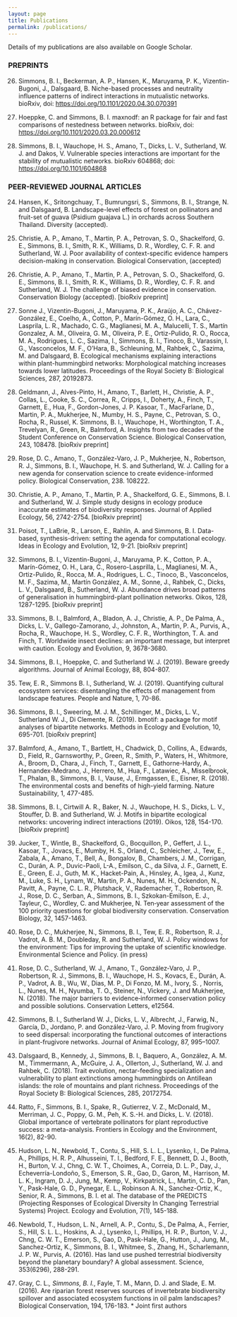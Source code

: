 ```yaml
---
layout: page
title: Publications
permalink: /publications/
---
```


Details of my publications are also available on Google Scholar. 

### PREPRINTS

26. Simmons, B. I., Beckerman, A. P., Hansen, K., Maruyama, P. K., Vizentin-Bugoni, J., Dalsgaard, B. Niche-based processes and neutrality influence patterns of indirect interactions in mutualistic networks. bioRxiv, doi: https://doi.org/10.1101/2020.04.30.070391

25. Hoeppke, C. and Simmons, B. I. maxnodf: an R package for fair and fast comparisons of nestedness between networks. bioRxiv, doi: https://doi.org/10.1101/2020.03.20.000612

24. Simmons, B. I., Wauchope, H. S., Amano, T., Dicks, L. V., Sutherland, W. J. and Dakos, V. Vulnerable species interactions are important for the stability of mutualistic networks. bioRxiv 604868; doi: https://doi.org/10.1101/604868


### PEER-REVIEWED JOURNAL ARTICLES

24. Hansen, K., Sritongchuay, T., Bumrungsri, S., Simmons, B. I., Strange, N. and Dalsgaard, B. Landscape-level effects of forest on pollinators and fruit-set of guava (Psidium guajava L.) in orchards across Southern Thailand. Diversity (accepted).

23. Christie, A. P., Amano, T., Martin, P. A., Petrovan, S. O., Shackelford, G. E., Simmons, B. I., Smith, R. K., Williams, D. R., Wordley, C. F. R. and Sutherland, W. J. Poor availability of context-specific evidence hampers decision-making in conservation. Biological Conservation, (accepted)

22. Christie, A. P., Amano, T., Martin, P. A., Petrovan, S. O., Shackelford, G. E., Simmons, B. I., Smith, R. K., Williams, D. R., Wordley, C. F. R. and Sutherland, W. J. The challenge of biased evidence in conservation. Conservation Biology (accepted). [bioRxiv preprint]

21. Sonne J., Vizentin-Bugoni, J., Maruyama, P. K., Araújo, A. C., Chávez-González, E., Coelho, A., Cotton, P., Marín-Gómez, O. H., Lara, C., Lasprila, L. R., Machado, C. G., Maglianesi, M. A., Malucelli, T. S., Martín Gonzalez, A. M., Oliveira, G. M., Oliveira, P. E., Ortiz-Pulido, R. O., Rocca, M. A., Rodrigues, L. C., Sazima, I., Simmons, B. I., Tinoco, B., Varassin, I. G., Vasconcelos, M. F., O’Hara, B., Schleuning, M., Rahbek, C., Sazima, M. and Dalsgaard, B. Ecological mechanisms explaining interactions within plant-hummingbird networks: Morphological matching increases towards lower latitudes. Proceedings of the Royal Society B: Biological Sciences, 287, 20192873.

20. Geldmann, J., Alves-Pinto, H., Amano, T., Barlett, H., Christie, A. P., Collas, L., Cooke, S. C., Correa, R., Cripps, I., Doherty, A., Finch, T., Garnett, E., Hua, F., Gordon-Jones, J. P. Kasoar, T., MacFarlane, D., Martin, P. A., Mukherjee, N., Mumby, H. S., Payne, C., Petrovan, S. O., Rocha, R., Russel, K. Simmons, B. I., Wauchope, H., Worthington, T. A., Trevelyan, R., Green, R., Balmford, A. Insights from two decades of the Student Conference on Conservation Science. Biological Conservation, 243, 108478. [bioRxiv preprint]

19. Rose, D. C., Amano, T., González-Varo, J. P., Mukherjee, N., Robertson, R. J., Simmons, B. I., Wauchope, H. S. and Sutherland, W. J. Calling for a new agenda for conservation science to create evidence-informed policy. Biological Conservation, 238. 108222.

18. Christie, A. P., Amano, T., Martin, P. A., Shackelford, G. E., Simmons, B. I. and Sutherland, W. J. Simple study designs in ecology produce inaccurate estimates of biodiversity responses. Journal of Applied Ecology, 56, 2742-2754. [bioRxiv preprint]

17. Poisot, T., LaBrie, R., Larson, E., Rahlin, A. and Simmons, B. I. Data-based, synthesis-driven: setting the agenda for computational ecology. Ideas in Ecology and Evolution, 12, 9-21. [bioRxiv preprint]

16. Simmons, B. I., Vizentin-Bugoni, J., Maruyama, P. K., Cotton, P. A., Marín-Gómez, O. H., Lara, C., Rosero-Lasprilla, L., Maglianesi, M. A., Ortiz-Pulido, R., Rocca, M. A., Rodrigues, L. C., Tinoco, B., Vasconcelos, M. F., Sazima, M., Martín González, A. M., Sonne, J., Rahbek, C., Dicks, L. V., Dalsgaard, B., Sutherland, W. J. Abundance drives broad patterns of generalisation in hummingbird-plant pollination networks. Oikos, 128, 1287-1295. [bioRxiv preprint]

15. Simmons, B. I., Balmford, A., Bladon, A. J., Christie, A. P., De Palma, A., Dicks, L. V., Gallego-Zamorano, J., Johnston, A., Martin, P. A., Purvis, A., Rocha, R., Wauchope, H. S., Wordley, C. F. R., Worthington, T. A. and Finch, T. Worldwide insect declines: an important message, but interpret with caution. Ecology and Evolution, 9, 3678-3680.

14. Simmons, B. I., Hoeppke, C. and Sutherland W. J. (2019). Beware greedy algorithms. Journal of Animal Ecology, 88, 804-807.

13. Tew, E. R., Simmons B. I., Sutherland, W. J. (2019). Quantifying cultural ecosystem services: disentangling the effects of management from landscape features. People and Nature, 1, 70-86.

12. Simmons, B. I., Sweering, M. J. M., Schillinger, M., Dicks, L. V., Sutherland W. J., Di Clemente, R. (2019). bmotif: a package for motif analyses of bipartite networks. Methods in Ecology and Evolution, 10, 695-701. [bioRxiv preprint]

11. Balmford, A., Amano, T., Bartlett, H., Chadwick, D., Collins, A., Edwards, D., Field, R., Garnsworthy, P., Green, R., Smith, P., Waters, H., Whitmore, A., Broom, D., Chara, J., Finch, T., Garnett, E., Gathorne-Hardy, A., Hernandex-Medrano, J., Herrero, M., Hua, F., Latawiec, A., Misselbrook, T., Phalan, B., Simmons, B. I., Vause, J., Ermgassen, E., Eisner, R. (2018). The environmental costs and benefits of high-yield farming. Nature Sustainability, 1, 477-485.

10. Simmons, B. I., Cirtwill A. R., Baker, N. J., Wauchope, H. S., Dicks, L. V., Stouffer, D. B. and Sutherland, W. J. Motifs in bipartite ecological networks: uncovering indirect interactions (2019). Oikos, 128, 154-170. [bioRxiv preprint]

9. Jucker, T., Wintle, B., Shackelford, G., Bocquillon, P., Geffert, J. L., Kasoar, T., Jovacs, E., Mumby, H. S., Orland, C., Schleicher, J., Tew, E., Zabala, A., Amano, T., Bell, A., Bongalov, B., Chambers, J. M., Corrigan, C., Durán, A. P., Duvic-Paoli, L-A., Emilson, C., da Silva, J. F., Garnett, E. E., Green, E. J., Guth, M. K., Hacket-Pain, A., Hinsley, A., Igea, J., Kunz, M., Luke, S. H., Lynam, W., Martin, P. A., Nunes, M. H., Ockendon, N., Pavitt, A., Payne, C. L. R., Plutshack, V., Rademacher, T., Robertson, R. J., Rose, D. C., Serban, A., Simmons, B. I., Szkokan-Emilson, E. J., Tayleur, C., Wordley, C. and Mukherjee, N. Ten‐year assessment of the 100 priority questions for global biodiversity conservation. Conservation Biology, 32, 1457-1463.

8. Rose, D. C., Mukherjee, N., Simmons, B. I., Tew, E. R., Robertson, R. J., Vadrot, A. B. M., Doubleday, R. and Sutherland, W. J. Policy windows for the environment: Tips for improving the uptake of scientific knowledge. Environmental Science and Policy. (in press)

7. Rose, D. C., Sutherland, W. J., Amano, T., González‐Varo, J. P., Robertson, R. J., Simmons, B. I., Wauchope, H. S., Kovacs, E., Durán, A. P., Vadrot, A. B., Wu, W., Dias, M. P., Di Fonzo, M. M., Ivory, S. , Norris, L., Nunes, M. H., Nyumba, T. O., Steiner, N., Vickery, J. and Mukherjee, N. (2018). The major barriers to evidence‐informed conservation policy and possible solutions. Conservation Letters, e12564.

6. Simmons, B. I., Sutherland W. J., Dicks, L. V., Albrecht, J., Farwig, N., García, D., Jordano, P. and González-Varo, J. P. Moving from frugivory to seed dispersal: incorporating the functional outcomes of interactions in plant-frugivore networks. Journal of Animal Ecology, 87, 995–1007.

5. Dalsgaard, B., Kennedy, J., Simmons, B. I., Baquero, A., González, A. M. M., Timmermann, A., McGuire, J. A., Ollerton, J., Sutherland, W. J. and Rahbek, C. (2018). Trait evolution, nectar-feeding specialization and vulnerability to plant extinctions among hummingbirds on Antillean islands: the role of mountains and plant richness.  Proceedings of the Royal Society B: Biological Sciences, 285, 20172754.

4. Ratto, F., Simmons, B. I., Spake, R., Gutierrez, V. Z., McDonald, M., Merriman, J. C., Poppy, G. M., Peh, K. S.-H. and Dicks, L. V. (2018). Global importance of vertebrate pollinators for plant reproductive success: a meta-analysis. Frontiers in Ecology and the Environment, 16(2), 82-90.

3. Hudson, L. N., Newbold, T., Contu, S., Hill, S. L. L., Lysenko, I., De Palma, A., Phillips, H. R. P., Alhusseini, T. I., Bedford, F. E., Bennett, D. J., Booth, H., Burton, V. J., Chng, C. W. T., Choimes, A., Correia, D. L. P., Day, J., Echeverría-Londoño, S., Emerson, S. R., Gao, D., Garon, M., Harrison, M. L. K., Ingram, D. J., Jung, M., Kemp, V., Kirkpatrick, L., Martin, C. D., Pan, Y., Pask-Hale, G. D., Pynegar, E. L., Robinson A. N., Sanchez-Ortiz, K., Senior, R. A., Simmons, B. I. et al. The database of the PREDICTS (Projecting Responses of Ecological Diversity In Changing Terrestrial Systems) Project. Ecology and Evolution, 7(1), 145-188.

2. Newbold, T., Hudson, L. N., Arnell, A. P., Contu, S., De Palma, A., Ferrier, S., Hill, S. L. L., Hoskins, A. J., Lysenko, I., Phillips, H. R. P., Burton, V. J., Chng, C. W. T., Emerson, S., Gao, D., Pask-Hale, G., Hutton, J., Jung, M., Sanchez-Ortiz, K., Simmons, B. I., Whitmee, S., Zhang, H., Scharlemann, J. P. W., Purvis, A. (2016). Has land use pushed terrestrial biodiversity beyond the planetary boundary? A global assessment. Science, 353(6296), 288-291.

1. Gray, C. L.*, Simmons, B. I.*, Fayle, T. M., Mann, D. J. and Slade, E. M. (2016). Are riparian forest reserves sources of invertebrate biodiversity spillover and associated ecosystem functions in oil palm landscapes? Biological Conservation, 194, 176-183. * Joint first authors

